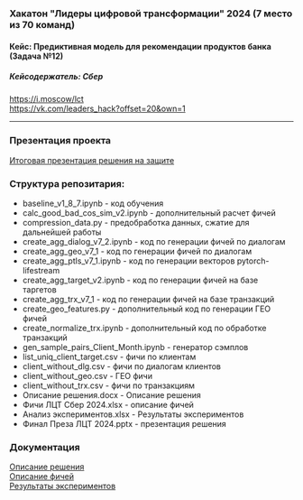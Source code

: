 ### Хакатон "Лидеры цифровой трансформации" 2024 (7 место из 70 команд)
#### Кейс: Предиктивная модель для рекомендации продуктов банка (Задача №12)  
##### Кейсодержатель: Сбер
https://i.moscow/lct  
https://vk.com/leaders_hack?offset=20&own=1  

***
### Презентация проекта
[Итоговая презентация решения на защите](https://docs.google.com/presentation/d/1scHjXJTQUxrV4VAHMru-RDn-KhWszgVZ/edit?usp=sharing&ouid=113491937784577068477&rtpof=true&sd=true)


### Структура репозитария:
* baseline_v1_8_7.ipynb - код обучения 
* calc_good_bad_cos_sim_v2.ipynb - дополнительный расчет фичей
* compression_data.py - предобработка данных, сжатие для дальнейшей работы
* create_agg_dialog_v7_2.ipynb - код по генерации фичей по диалогам
* create_agg_geo_v7_1 - код по генерации фичей по диалогам
* create_agg_ptls_v7_1.ipynb - код по генерации векторов pytorch-lifestream
* create_agg_target_v2.ipynb - код по генерации фичей на базе таргетов
* create_agg_trx_v7_1 - код по генерации фичей на базе транзакций
* create_geo_features.py - дополнительный код по генерации ГЕО фичей
* create_normalize_trx.ipynb - дополнительный код по обработке транзакций
* gen_sample_pairs_Client_Month.ipynb - генератор сэмплов
* list_uniq_client_target.csv - фичи по клиентам  
* client_without_dlg.csv - фичи по диалогам клиентов
* client_without_geo.csv - ГЕО фичи 
* client_without_trx.csv - фичи по транзакциям
* Описание решения.docx - Описание решения 
* Фичи ЛЦТ Сбер 2024.xlsx - описание фичей
* Анализ экспериментов.xlsx - Результаты экспериментов
* Финал Преза ЛЦТ 2024.pptx - презентация решения

### Документация
[Описание решения](https://docs.google.com/document/d/1BLEOxWLion65820VTbzDnzD_MNWplLjiPMyXjs5G6Ko/edit?usp=sharing)  
[Описание фичей](https://docs.google.com/spreadsheets/d/1k-VmFNZEMRYDlroP6Bss-BNT-ZUdGs2ygX_Jym4cNqI/edit?usp=sharing)  
[Результаты экспериментов](https://docs.google.com/spreadsheets/d/1UEw8heslMy-hNOawX51f8UvLDqi5eMlRmSSIw45g0Fk/edit?usp=sharing)
